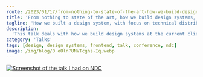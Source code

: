 ```yaml
---
route: /2023/01/17/from-nothing-to-state-of-the-art-how-we-build-design-systems-for-all
title: 'From nothing to state of the art, how we build design systems, for all!'
tagline: 'How we built a design system, with focus on technical distribution, a11y and documentation.'
description:
  'This talk deals with how we build design systems at the current client, and how we got to where we are now. We look at the needs of all types of personas / consumers of the design system and how a design system helps with development, a11y, business knowledge and content. Are you a content manager or a developer? A design system is both for you and for the end user!'
category: 'Talks'
tags: [design, design systems, frontend, talk, conference, ndc]
image: /img/blog/0 oOlnPUNVTcghs-Iq.webp
---
```


[![Screenshot of the talk I had on NDC](/img/blog/0%20oOlnPUNVTcghs-Iq.webp "From nothing to state of the art, how we build design systems, for all!")](https://www.youtube.com/watch?v=s6KZlL3Yt8s)
